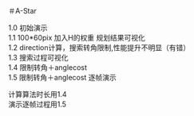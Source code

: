 ＃A-Star

1.0   初始演示  
1.1   100*60pix  加入H的权重 规划结果可视化  
1.2   direction计算，搜索转角限制,性能提升不明显（有错）  
1.3   搜索过程可视化　  
1.4   限制转角＋anglecost   
1.5   限制转角＋anglecost  逐帧演示  




计算算法时长用1.4  
演示逐帧过程用1.5  
